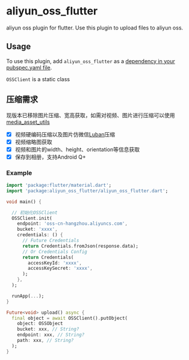 # aliyun_oss_flutter

aliyun oss plugin for flutter. Use this plugin to upload files to aliyun oss.

## Usage

To use this plugin, add `aliyun_oss_flutter` as a [dependency in your pubspec.yaml file](https://flutter.dev/docs/development/platform-integration/platform-channels).

`OSSClient` is a static class

## 压缩需求
现版本已移除图片压缩、宽高获取，如需对视频、图片进行压缩可以使用[media_asset_utils](https://pub.flutter-io.cn/packages/media_asset_utils) 

- [x] 视频硬编码压缩以及图片仿微信[Luban](https://github.com/Curzibn/Luban)压缩
- [x] 视频缩略图获取
- [x] 视频和图片的width、height、orientation等信息获取
- [x] 保存到相册，支持Android Q+

### Example
``` dart
import 'package:flutter/material.dart';
import 'package:aliyun_oss_flutter/aliyun_oss_flutter.dart';

void main() {

  // 初始化OSSClient
  OSSClient.init(
    endpoint: 'oss-cn-hangzhou.aliyuncs.com',
    bucket: 'xxxx',
    credentials: () {
      // Future Credentials
      return Credentials.fromJson(response.data);
      // Or Credentials Config
      return Credentials(
        accessKeyId: 'xxxx',
        accessKeySecret: 'xxxx',
      );
    },
  );

  runApp(...);
}

Future<void> upload() async {
  final object = await OSSClient().putObject(
    object: OSSObject
    bucket: xxx, // String?
    endpoint: xxx, // String?
    path: xxx, // String?
  );
}
```
